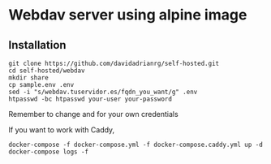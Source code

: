 # Webdav server using alpine image

## Installation

```
git clone https://github.com/davidadrianrg/self-hosted.git
cd self-hosted/webdav
mkdir share
cp sample.env .env
sed -i "s/webdav.tuservidor.es/fqdn_you_want/g" .env
htpasswd -bc htpasswd your-user your-password
```

Remember to change <your-user> and <your-password> for your own credentials

If you want to work with Caddy,

```
docker-compose -f docker-compose.yml -f docker-compose.caddy.yml up -d
docker-compose logs -f
```
